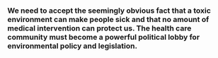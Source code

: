 ### We need to accept the seemingly obvious fact that a toxic environment can make people sick and that no amount of medical intervention can protect us. The health care community must become a powerful political lobby for environmental policy and legislation.